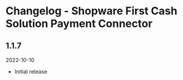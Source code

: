 # Changelog - Shopware First Cash Solution Payment Connector

## 1.1.7
2022-10-10
* Initial release

